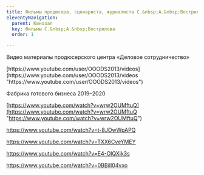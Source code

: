 ```yaml
---
title: Фильмы продюсера, сценариста, журналиста С.&nbsp;А.&nbsp;Вострилова
eleventyNavigation:
  parent: Кинозал
  key: Фильмы С.&nbsp;А.&nbsp;Вострилова
  order: 1

---
```

<p>Видео материалы продюсерского центра &laquo;Деловое сотрудничество&raquo;</p>[https://www.youtube.com/user/OOODS2013/videos](https://www.youtube.com/user/OOODS2013/videos "https://www.youtube.com/user/OOODS2013/videos")  
<p>Фабрика готового бизнеса 2019&ndash;2020</p>

[https://www.youtube.com/watch?v=wrw2OUMftuQ](https://www.youtube.com/watch?v=wrw2OUMftuQ "https://www.youtube.com/watch?v=wrw2OUMftuQ")

  
https://www.youtube.com/watch?v=t-8JOwWpAPQ

https://www.youtube.com/watch?v=TXX6CveYMEY

https://www.youtube.com/watch?v=E4-OlQXik3s

https://www.youtube.com/watch?v=0BBiIl04vxo